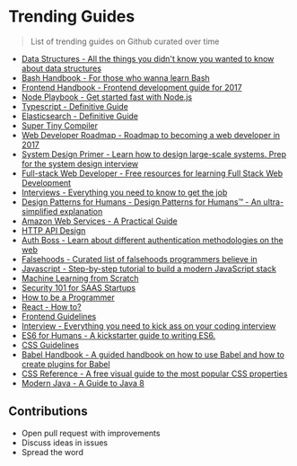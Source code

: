 # Trending Guides
> List of trending guides on Github curated over time

- [Data Structures - All the things you didn't know you wanted to know about data structures](https://github.com/thejameskyle/itsy-bitsy-data-structures)
- [Bash Handbook - For those who wanna learn Bash](https://github.com/denysdovhan/bash-handbook)
- [Frontend Handbook - Frontend development guide for 2017](https://github.com/FrontendMasters/front-end-handbook-2017)
- [Node Playbook - Get started fast with Node.js](https://github.com/HiFaraz/node-playbook)
- [Typescript - Definitive Guide](https://github.com/basarat/typescript-book)
- [Elasticsearch - Definitive Guide](https://github.com/elastic/elasticsearch-definitive-guide)
- [Super Tiny Compiler](https://github.com/thejameskyle/the-super-tiny-compiler)
- [Web Developer Roadmap - Roadmap to becoming a web developer in 2017](https://github.com/kamranahmedse/developer-roadmap)
- [System Design Primer - Learn how to design large-scale systems. Prep for the system design interview](https://github.com/donnemartin/system-design-primer)
- [Full-stack Web Developer - Free resources for learning Full Stack Web Development](https://github.com/bmorelli25/Become-A-Full-Stack-Web-Developer)
- [Interviews - Everything you need to know to get the job](https://github.com/kdn251/interviews)
- [Design Patterns for Humans - Design Patterns for Humans™ - An ultra-simplified explanation](https://github.com/kamranahmedse/design-patterns-for-humans)
- [Amazon Web Services - A Practical Guide](https://github.com/open-guides/og-aws)
- [HTTP API Design](https://github.com/interagent/http-api-design)
- [Auth Boss - Learn about different authentication methodologies on the web](https://github.com/teesloane/Auth-Boss)
- [Falsehoods - Curated list of falsehoods programmers believe in](https://github.com/kdeldycke/awesome-falsehood)
- [Javascript - Step-by-step tutorial to build a modern JavaScript stack](https://github.com/verekia/js-stack-from-scratch)
- [Machine Learning from Scratch](https://github.com/eriklindernoren/ML-From-Scratch)
- [Security 101 for SAAS Startups](https://github.com/forter/security-101-for-saas-startups)
- [How to be a Programmer](https://github.com/braydie/HowToBeAProgrammer)
- [React - How to?](https://github.com/petehunt/react-howto)
- [Frontend Guidelines](https://github.com/bendc/frontend-guidelines)
- [Interview - Everything you need to kick ass on your coding interview](https://github.com/andreis/interview)
- [ES6 for Humans - A kickstarter guide to writing ES6.](https://github.com/metagrover/ES6-for-humans)
- [CSS Guidelines](https://github.com/csswizardry/CSS-Guidelines)
- [Babel Handbook - A guided handbook on how to use Babel and how to create plugins for Babel](https://github.com/thejameskyle/babel-handbook)
- [CSS Reference - A free visual guide to the most popular CSS properties](https://github.com/jgthms/css-reference)
- [Modern Java - A Guide to Java 8](https://github.com/winterbe/java8-tutorial)

## Contributions

- Open pull request with improvements
- Discuss ideas in issues
- Spread the word
